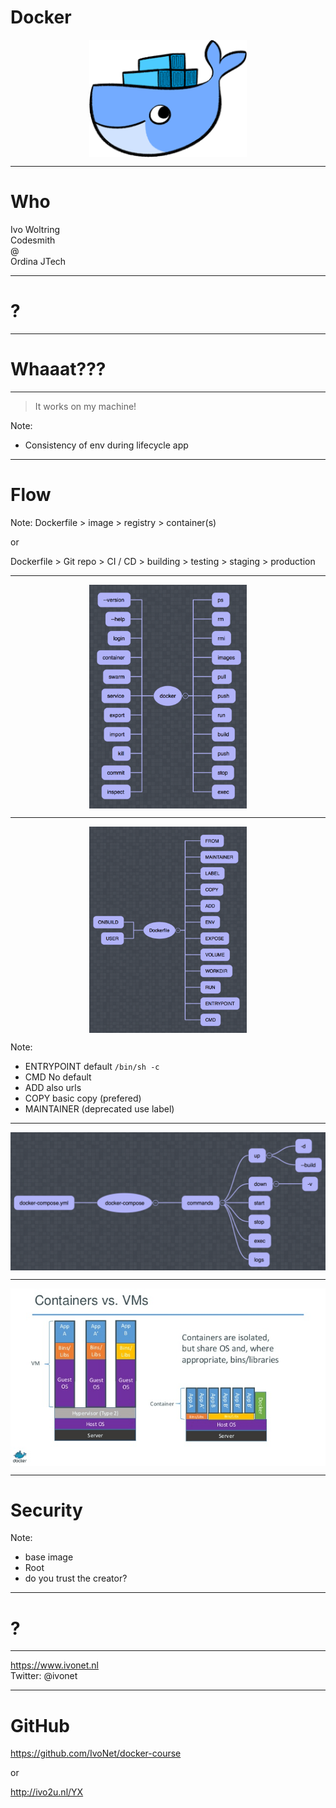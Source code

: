 <!-- .slide: data-background="orange" -->
# Docker

<img src="docker.png" style="width:50%;height:50%;display: block;margin: 0 auto;"/>

---
# Who

Ivo Woltring  
Codesmith   
@  
Ordina JTech    

---

# ?

---
# Whaaat???

---

> It works on my machine!

Note:
- Consistency of env during lifecycle app

---
# Flow

Note:
Dockerfile > image > registry > container(s)

or

Dockerfile > Git repo > CI / CD > building > testing > staging > production

---

<img src="commands.png" style="width:50%;height:50%;display: block;margin: 0 auto;"/>

---

<img src="dockerfile.png" style="width:50%;height:50%;display: block;margin: 0 auto;"/>

Note:
- ENTRYPOINT default `/bin/sh -c`
- CMD No default
- ADD also urls
- COPY basic copy (prefered)
- MAINTAINER (deprecated use label)

---

<img src="docker-compose.png" style="width:100%;height:100%;display: block;margin: 0 auto;"/>

---

<img src="versus.png" style="width:100%;height:100%;display: block;margin: 0 auto;"/>

---

# Security

Note:
- base image
- Root
- do you trust the creator?

---
# ?
--- 
<!-- .slide: data-background="orange" -->

https://www.ivonet.nl   
Twitter: @ivonet  

---
# GitHub

https://github.com/IvoNet/docker-course

or

http://ivo2u.nl/YX
